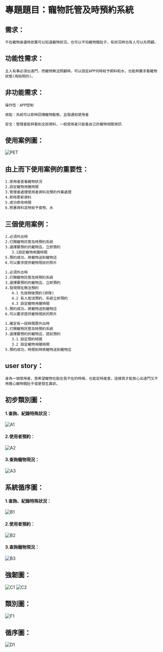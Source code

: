 # 專題題目：寵物託管及時預約系統

## 需求：

``` 
不在寵物身邊時依舊可以知道寵物狀況，也可以不怕寵物餓肚子，有狀況時也有人可以先照顧。
``` 

## 功能性需求：

``` 
主人有事必須出遠門，而寵物無法照顧時，可以設定APP何時給予飼料和水，也能夠要求看寵物狀態(用拍照的)。
``` 

## 非功能需求：

``` 
操作性：APP控制

效能：系統可以即時回傳寵物動態，且發通知使用者

安全：管理者能夠看到全部資料，一般使用者只能看自己的寵物相關資訊
``` 

## 使用案例圖：


![PET](Pet.jpg "PET")


## 由上而下使用案例的重要性：

```
1.使用者查看寵物狀況
2.設定寵物用膳時間
3.管理者處理使用者資料及預約作業處理
4.即時更新資料
5.成功修改時間
6.照著資料定時給予食物、水
```

## 三個使用案例：

```
1.必須外出時
2.打開寵物託管及時預約系統
3.選擇要預約的寵物店，立即預約
   3.1設定寵物用膳時間
5.預約成功，將寵物送到寵物店
6.可以要求提供寵物現狀的照片
```
```
1.必須外出時
2.打開寵物託管及時預約系統
3.選擇要預約的寵物店，立即預約
4.發現現在無法預約
   4.1 先按稍後預約(排隊)
   4.2 有人取消預約，系統立即預約
   4.3 設定寵物用膳時間
5.預約成功，將寵物送到寵物店
6.可以要求提供寵物現狀的照片
```

```
1.確定有一段時間需外出時
2.打開寵物託管及時預約系統
3.選擇要預約的寵物店，提前預約
   3.1 設定預約時間
   3.2 設定寵物用膳時間
5.預約成功，時間到時將寵物送到寵物店
```

## user story：

```
身為一個使用者，我希望寵物也能在我不在的時候，也能定時進食，這樣我才能放心出遠門又不用擔心寵物餓肚子或是發生異狀。
```

## 初步類別圖：

#### 1.查詢、紀錄特殊狀況：
![A1](A1.jpg "A1")
#### 2.使用者預約：
![A2](A2.jpg "A2")
#### 3.查詢寵物現況：
![A3](A3.jpg "A3")

## 系統循序圖：

#### 1.查詢、紀錄特殊狀況：
![B1](B1.jpg "B1")
#### 2.使用者預約：
![B2](B2.jpg "B2")
#### 3.查詢寵物現況：
![B3](B3.jpg "B3")

## 強韌圖：

![C1](HHH.jpg "C1")
![C2](C2.jpg "C2")

## 類別圖：

![F1](F1.jpg "F2")

## 循序圖：

![D1](D1.jpg "D2")
